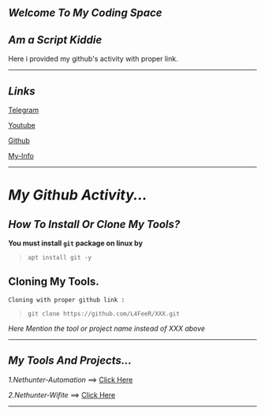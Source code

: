## ***Welcome To My Coding Space***


## ***Am a Script Kiddie***


Here i provided my github's activity with proper link.

* * *


## ***Links***


[Telegram](https://t.me/kali_nethunter_android)

[Youtube](https://youtube.com/channel/UCOB6x1Bn0dpBk0ZOHcARKYQ)

[Github](https://github.com/L4FeeR)

[My-Info](./about.md)


* * *

# ***My Github Activity...***


## ***How To Install Or Clone My Tools?***

**You must install `git` package on linux by**
>    `apt install git -y`



## **Cloning My Tools.**

    Cloning with proper github link :

  >`git clone https://github.com/L4FeeR/XXX.git`


 *Here Mention the tool or project name instead of XXX above*


* * *

## ***My Tools And Projects...***

 *1.Nethunter-Automation* ==> [Click Here](https://github.com/L4FeeR/Nethunter-Automation)

 *2.Nethunter-Wifite*     ==> [Click Here](https://github.com/L4FeeR/NH-Wifite)


* * *
